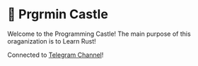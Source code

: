 # 🦀 Prgrmin Castle
Welcome to the Programming Castle! The main purpose of this oraganization is to Learn Rust!

Connected to [Telegram Channel](https://t.me/prgrmin)!
